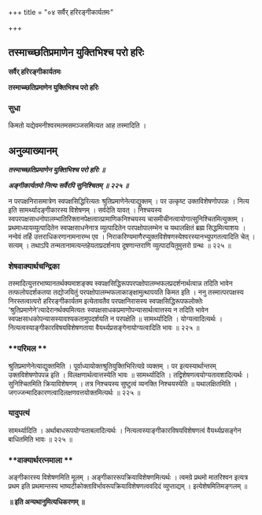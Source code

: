 +++
title = "०४ सर्वैर् हरिरङ्गीकार्यतमः"

+++


## तस्माच्च्छतिप्रमाणेन युक्तिभिश्च परो हरिः

**सर्वैर् हरिरङ्गीकार्यतमः**

**तस्माच्च्छतिप्रमाणेन युक्तिभिश्च परो हरिः**

### **सुधा**

किमतो यद्येवमनीश्वरमतमसमञ्जसमित्यत आह तस्मादिति ।

## **अनुव्याख्यानम्**

***तस्माच्च्छतिप्रमाणेन युक्तिभिश्च परो हरिः ॥***

***अङ्गीकार्यतमो नित्यः सर्वैरपि सुनिश्चितम् ॥ २२५ ॥***

न परपक्षनिरासमात्रेण स्वपक्षसिद्धिरित्यतः श्रुतिप्रमाणेनेत्याद्युक्तम् । पर उत्कृष्ट उक्तविशेषणोपपन्नः । नित्य इति सामर्थ्यादङ्गीकारस्य विशेषणम् । सर्वदेति यावत् । निश्चयस्य स्वपरपक्षसाधनोपालम्भातिरिक्तानपेक्षत्वात्प्रामाणिकनिश्चयस्य चासमीचीनत्वायोगात्सुनिश्चितमित्युक्तम् । प्रथमाध्यायव्युत्पादितेन स्वपक्षसाधनेनात्र व्युत्पादितेन परपक्षोपालम्भेन च यथालक्षितं ब्रह्म सिद्धमित्याशयः । नन्वेवं तर्हि उत्तराधिकरणानामनारम्भ एव । निराकरिण्यमाणैरप्युक्तविशेषणस्येश्वरस्यानभ्युपगतत्वादिति चेत् । सत्यम् । तथाऽपि तन्मतानामत्यन्तहेयताप्रदर्शनाय दूषणान्तराणि व्युत्पादयितुमुत्तरो ग्रन्थः ॥ २२५ ॥

### **शेषवाक्यार्थचन्द्रिका**

तस्मादित्युत्तरभाष्यानतर्थक्यमाशङ्क्य स्वपक्षसिद्धिरूपपरपक्षोपालम्भफलप्रदर्शनार्थत्वान्न तदिति भावेन तत्फलोपदर्शकतया तद्योजयितुं परपक्षोपालम्भफलाकाङ्क्षामुत्थापयति किमत इति । ननु तस्मात्परपक्षस्य निरस्तत्वात्परो हरिरङ्गीकार्यतम इत्येतावतैव परपक्षनिरासस्य स्वपक्षसिद्धिरूपफलोक्तेः ‘श्रुतिप्रमाणेने’त्यादेरानर्थक्यमित्यतः स्वपक्षसाधकप्रमाणोपन्यासार्थत्वात्तस्य न तदिति भावेन स्वपक्षसाधकोपन्यासस्यावश्यकतामुपदर्शयति न परपक्षेति ॥ सामर्थ्यादिति । योग्यत्वादित्यर्थः । नित्यत्वस्याङ्गीकारविषयविशेषणताया वैयर्थ्यप्रसङ्गेनायोग्यत्वादिति भावः ॥ २२५ ॥

### **परिमल **

श्रुतिप्रमाणेनेत्याद्युक्तमिति । पूर्वाध्यायोक्तश्रुतियुक्तिभिरित्यग्रे व्यक्तम् । पर इत्यस्यार्थान्तरम् उक्तविशेषणोपपन्न इति । विलक्षणार्थत्वात्तस्येति भावः ॥ सामर्थ्यादिति । तद्विशेषणत्वयोग्यतावशादित्यर्थः । सुनिश्चितमिति क्रियाविशेषणम् । तत्र निश्चयस्य सुष्टुत्वं व्यनक्ति निश्चयस्येति ॥ यथालक्षितमिति । जगज्जन्मादिकारणत्वादिलक्षणवत्तयोक्तमित्यर्थः ॥ २२५ ॥

### **यादुपत्यं**

सामर्थ्यादिति । अर्थाबाधरूपयोग्यताबलादित्यर्थः । नित्यत्वस्याङ्गीकारविषयविशेषणत्वं वैयर्थ्यप्रसङ्गेन बाधितमिति भावः ॥ २२५ ॥

### **वाक्यार्थरत्नमाला **

अङ्गीकारस्य विशेषणमिति मूलम् । अङ्गीकाररूपक्रियाविशेषणमित्यर्थः । त्वमग्रे प्रथमो मातरिश्वन इत्यत्र प्रथम इति प्रथमान्तस्य भाष्यटीकोक्ताविर्भावरूपक्रियाविशेषणत्ववदिदं व्युप्ताद्यम् । इत्येशेषमितिमङ्गलम् ॥

**॥ इति अन्यथानुमित्यधिकरणम् ॥**

